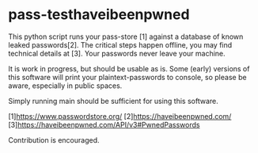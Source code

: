 # pass-testhaveibeenpwned

This python script  runs your pass-store [1] against a database of known leaked passwords[2].
The critical steps happen offline, you may find technical details at [3]. Your passwords never
leave your machine.

It is work in progress, but should be usable as is. Some (early) versions
of this software will print your plaintext-passwords to console,
so please be aware, especially in public spaces.

Simply running main should be sufficient for using this software.

[1]https://www.passwordstore.org/
[2]https://haveibeenpwned.com/
[3]https://haveibeenpwned.com/API/v3#PwnedPasswords

Contribution is encouraged.

